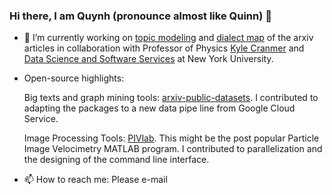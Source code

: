 ### Hi there, I am Quynh (pronounce almost like Quinn) 👋
- 🔭 I’m currently working on [topic modeling](https://github.com/quynhneo/detm-arxiv) and [dialect map](https://github.com/ds3-nyu-archive/ds-dialect-map) of the arxiv articles in collaboration with Professor of Physics [Kyle Cranmer](https://as.nyu.edu/content/nyu-as/as/faculty/kyle-s-cranmer.html) and [Data Science and Software Services](https://github.com/ds3-nyu-archive) at New York University.
- Open-source highlights: 
 
  Big texts and graph mining tools: [arxiv-public-datasets](https://github.com/mattbierbaum/arxiv-public-datasets). I contributed to adapting the packages to a new data pipe line from Google Cloud Service. 

  Image Processing Tools: [PIVlab](https://github.com/Shrediquette/PIVlab). This might be the post popular Particle Image Velocimetry MATLAB program. I contributed to parallelization and the designing of the command line interface. 
- 📫 How to reach me: Please e-mail
<!--
**quynhneo/quynhneo** is a ✨ _special_ ✨ repository because its `README.md` (this file) appears on your GitHub profile.

Here are some ideas to get you started:

- 🔭 I’m currently working on ...
- 🌱 I’m currently learning ...
- 👯 I’m looking to collaborate on ...
- 🤔 I’m looking for help with ...
- 💬 Ask me about ...
- 📫 How to reach me: ...
- 😄 Pronouns: ...
- ⚡ Fun fact: ...
-->
